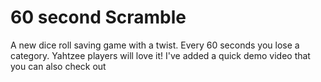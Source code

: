 # 60 second Scramble
A new dice roll saving game with a twist. Every 60 seconds you lose a category.
Yahtzee players will love it!
I've added a quick demo video that you can also check out

